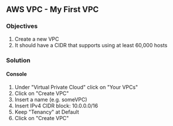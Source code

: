 ## AWS VPC - My First VPC

### Objectives

1. Create a new VPC
  1. It should have a CIDR that supports using at least 60,000 hosts

### Solution

#### Console

1. Under "Virtual Private Cloud" click on "Your VPCs"
2. Click on "Create VPC"
3. Insert a name (e.g. someVPC)
4. Insert IPv4 CIDR block: 10.0.0.0/16
5. Keep "Tenancy" at Default
6. Click on "Create VPC"
